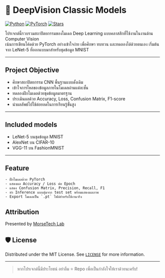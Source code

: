 # 🧠 DeepVision Classic Models

[![Python](https://img.shields.io/badge/Python-3.8%2B-blue?logo=python)](https://www.python.org/)
[![PyTorch](https://img.shields.io/badge/PyTorch-2.0+-EE4C2C?logo=pytorch)](https://pytorch.org/)
[![Stars](https://img.shields.io/github/stars/morsetechlab/deepvision-classic-models?style=social)](https://github.com/morsetechlab/deepvision-classic-models)

โปรเจกต์นี้รวบรวมสถาปัตยกรรมของโมเดล Deep Learning แบบคลาสสิกที่ใช้งานในงานด้าน Computer Vision  
เน้นการเขียนโค้ดด้วย PyTorch อย่างเข้าใจง่าย เพื่อศึกษา ทบทวน และทดลองได้ด้วยตนเอง เริ่มต้นจาก LeNet-5 ที่ออกแบบมาสำหรับชุดข้อมูล MNIST

---

## Project Objective

- ศึกษาสถาปัตยกรรม CNN พื้นฐานแบบดั้งเดิม
- เข้าใจการไหลของข้อมูลภายในโมเดลผ่านแต่ละชั้น
- ทดลองฝึกโมเดลด้วยชุดข้อมูลมาตรฐาน 
- ประเมินผลด้วย Accuracy, Loss, Confusion Matrix, F1-score
- นำผลลัพธ์ไปใช้ต่อยอดในการเรียนรู้ขั้นสูง

---

## Included models

- LeNet-5 บนชุดข้อมูล MNIST
- AlexNet บน CIFAR-10 
- VGG-11 บน FashionMNIST 

---

## Feature

```
- ฝึกโมเดลด้วย PyTorch
- แสดงผล Accuracy / Loss ต่อ Epoch
- แสดง Confusion Matrix, Precision, Recall, F1
- ทำ Inference แบบสุ่มจาก test set พร้อมแสดงผลภาพ
- Export โมเดลเป็น `.pt` ไฟล์สำหรับใช้งานจริง
```

## Attribution

Presented by [MorseTech Lab](https://github.com/morsetechlab)

## 🛡️ License

Distributed under the MIT License. See [`LICENSE`](./LICENSE) for more information.

---

> หากโปรเจกต์นี้มีประโยชน์ อย่าลืม ⭐️ Repo เพื่อเป็นกำลังใจให้เราด้วยนะครับ!

<meta name="keywords" content="deep-learning, cnn, pytorch, lenet5, classic-models, mnist, computer-vision, image-classification, ai-education, deep-learning-tutorial, vision-models">
